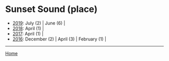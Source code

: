 # Sunset Sound (place)

  * [2019](./sunset-sound-place-2019.md): 
      July (2) | 
      June (6) | 
  * [2018](./sunset-sound-place-2018.md): 
      April (1) | 
  * [2017](./sunset-sound-place-2017.md): 
      April (1) | 
  * [2016](./sunset-sound-place-2016.md): 
      December (2) | 
      April (3) | 
      February (1) | 

----

[Home](../)
